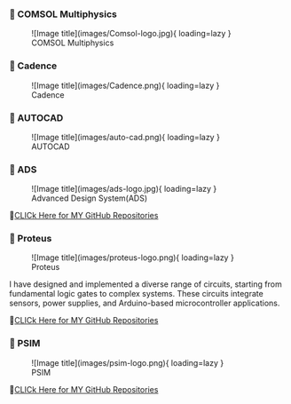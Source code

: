 ### **📌 COMSOL Multiphysics**

<figure markdown="span">
![Image title](images/Comsol-logo.jpg){ loading=lazy }
  <figcaption>COMSOL Multiphysics</figcaption>
</figure>

### **📌 Cadence**

<figure markdown="span">
![Image title](images/Cadence.png){ loading=lazy }
  <figcaption>Cadence</figcaption>
</figure>

### **📌 AUTOCAD**

<figure markdown="span">
![Image title](images/auto-cad.png){ loading=lazy }
  <figcaption>AUTOCAD</figcaption>
</figure>


### **📌 ADS**

<figure markdown="span">
![Image title](images/ads-logo.jpg){ loading=lazy }
  <figcaption>Advanced Design System(ADS)</figcaption>
</figure>

🔗[CLICk Here for MY GitHub Repositories](https://github.com/Nusrat008/ADS-simulation)

### **📌 Proteus**

<figure markdown="span">
![Image title](images/proteus-logo.png){ loading=lazy }
  <figcaption>Proteus</figcaption>
</figure>

I have designed and implemented a diverse range of circuits, starting from fundamental logic gates to complex systems. These circuits integrate sensors, power supplies, and Arduino-based microcontroller applications.

🔗[CLICk Here for MY GitHub Repositories](https://github.com/Nusrat008/proteus-simulation)


### **📌 PSIM**

<figure markdown="span">
![Image title](images/psim-logo.png){ loading=lazy }
  <figcaption>PSIM</figcaption>
</figure>

🔗[CLICk Here for MY GitHub Repositories](https://github.com/Nusrat008/PSIM-simulation)
